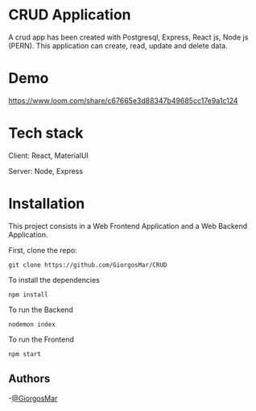 # CRUD Application 
Α crud app has been created with Postgresql, Express, React js, Node js (PERN). This application can create, read, update and delete data.
# Demo
https://www.loom.com/share/c67665e3d88347b49685cc17e9a1c124
# Tech stack
Client: React, MaterialUI

Server: Node, Express
# Installation
This project consists in a Web Frontend Application and a Web Backend Application.

First, clone the repo:

```
git clone https://github.com/GiorgosMar/CRUD
```

To install the dependencies
```
npm install
```

To run the Backend
```
nodemon index
```

To run the Frontend
```
npm start
```
## Authors
-[@GiorgosMar](https://github.com/GiorgosMar)

